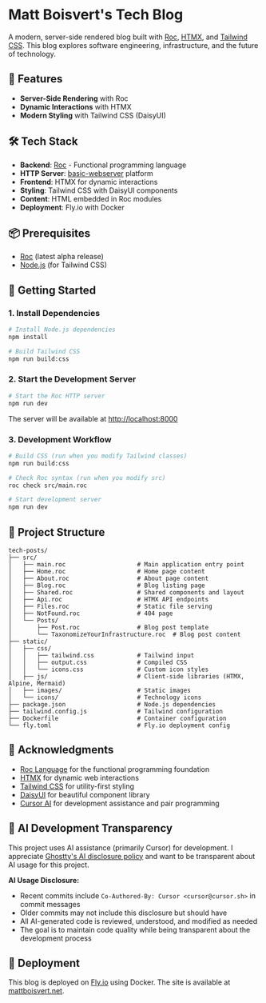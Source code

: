# Matt Boisvert's Tech Blog

A modern, server-side rendered blog built with [Roc](https://roc-lang.org), [HTMX](https://htmx.org), and [Tailwind CSS](https://tailwindcss.com). This blog explores software engineering, infrastructure, and the future of technology.

## 🚀 Features

- **Server-Side Rendering** with Roc
- **Dynamic Interactions** with HTMX
- **Modern Styling** with Tailwind CSS (DaisyUI)

## 🛠️ Tech Stack

- **Backend**: [Roc](https://roc-lang.org) - Functional programming language
- **HTTP Server**: [basic-webserver](https://github.com/roc-lang/basic-webserver) platform
- **Frontend**: HTMX for dynamic interactions
- **Styling**: Tailwind CSS with DaisyUI components
- **Content**: HTML embedded in Roc modules
- **Deployment**: Fly.io with Docker

## 📦 Prerequisites

- [Roc](https://roc-lang.org/install) (latest alpha release)
- [Node.js](https://nodejs.org/) (for Tailwind CSS)

## 🚀 Getting Started

### 1. Install Dependencies

```bash
# Install Node.js dependencies
npm install

# Build Tailwind CSS
npm run build:css
```

### 2. Start the Development Server

```bash
# Start the Roc HTTP server
npm run dev
```

The server will be available at [http://localhost:8000](http://localhost:8000)

### 3. Development Workflow

```bash
# Build CSS (run when you modify Tailwind classes)
npm run build:css

# Check Roc syntax (run when you modify src)
roc check src/main.roc

# Start development server
npm run dev
```

## 📁 Project Structure

```
tech-posts/
├── src/
│   ├── main.roc                    # Main application entry point
│   ├── Home.roc                    # Home page content
│   ├── About.roc                   # About page content
│   ├── Blog.roc                    # Blog listing page
│   ├── Shared.roc                  # Shared components and layout
│   ├── Api.roc                     # HTMX API endpoints
│   ├── Files.roc                   # Static file serving
│   ├── NotFound.roc                # 404 page
│   └── Posts/
│       ├── Post.roc                # Blog post template
│       └── TaxonomizeYourInfrastructure.roc  # Blog post content
├── static/
│   ├── css/
│   │   ├── tailwind.css            # Tailwind input
│   │   ├── output.css              # Compiled CSS
│   │   └── icons.css               # Custom icon styles
│   ├── js/                         # Client-side libraries (HTMX, Alpine, Mermaid)
│   ├── images/                     # Static images
│   └── icons/                      # Technology icons
├── package.json                    # Node.js dependencies
├── tailwind.config.js              # Tailwind configuration
├── Dockerfile                      # Container configuration
└── fly.toml                        # Fly.io deployment config
```

## 🙏 Acknowledgments

- [Roc Language](https://roc-lang.org) for the functional programming foundation
- [HTMX](https://htmx.org) for dynamic web interactions
- [Tailwind CSS](https://tailwindcss.com) for utility-first styling
- [DaisyUI](https://daisyui.com) for beautiful component library
- [Cursor AI](https://cursor.sh) for development assistance and pair programming

## 🤖 AI Development Transparency

This project uses AI assistance (primarily Cursor) for development. I appreciate [Ghostty's AI disclosure policy](https://github.com/ghostty-org/ghostty/pull/8289) and want to be transparent about AI usage for this project.

**AI Usage Disclosure:**
- Recent commits include `Co-Authored-By: Cursor <cursor@cursor.sh>` in commit messages
- Older commits may not include this disclosure but should have
- All AI-generated code is reviewed, understood, and modified as needed
- The goal is to maintain code quality while being transparent about the development process


## 🚀 Deployment

This blog is deployed on [Fly.io](https://fly.io) using Docker. The site is available at [mattboisvert.net](https://mattboisvert.net).
